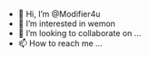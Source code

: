 - 👋 Hi, I’m @Modifier4u
- 👀 I’m interested in wemon
- 💞️ I’m looking to collaborate on ...
- 📫 How to reach me ...

<!---
Modifier4u/Modifier4u is a README.md` (this file) appears on your GitHub profile.
You can click the Preview link to take a look at your changes.
--->
